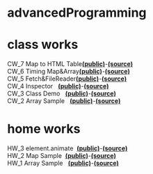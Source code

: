 # advancedProgramming
# class works
CW_7 Map to HTML Table<a href="https://mehmetalperenkurt.github.io/ileriprogramlama/cw7/cw7.html"><b>(public)</b></a>-<a href="https://github.com/mehmetalperenkurt/ileriprogramlama/blob/master/cw7/cw7.html"><b>(source)</b></a>
<br>
CW_6 Timing Map&Array<a href="https://mehmetalperenkurt.github.io/ileriprogramlama/work/cw6/cw6.html"><b>(public)</b></a>-<a href="https://github.com/mehmetalperenkurt/ileriprogramlama/blob/master/work/cw6/database.js"><b>(source)</b></a>
<br>
CW_5 Fetch&FileReader<a href="https://mehmetalperenkurt.github.io/ileriprogramlama/work/cw5/compare.html"><b>(public)</b></a>-<a href="https://github.com/mehmetalperenkurt/ileriprogramlama/blob/master/work/cw5/compare.html"><b>(source)</b></a>
<br>
CW_4 Inspector &nbsp;&nbsp;<a href="https://mehmetalperenkurt.github.io/ileriprogramlama/inspector.html"><b>(public)</b></a>-<a href="https://github.com/mehmetalperenkurt/ileriprogramlama/blob/master/c4_data.js"><b>(source)</b></a>
<br>
CW_3 Class Demo &nbsp;&nbsp;<a href="https://mehmetalperenkurt.github.io/ileriprogramlama/work/index.html"><b>(public)</b></a>-<a href="https://github.com/mehmetalperenkurt/ileriprogramlama/tree/master/work"><b>(source)</b></a>
<br>
CW_2 Array Sample &nbsp;&nbsp;<a href="https://mehmetalperenkurt.github.io/ileriprogramlama/CW2_Array_Demo.html"><b>(public)</b></a>-<a href="https://github.com/mehmetalperenkurt/ileriprogramlama/blob/master/CW2_Array_Demo.html"><b>(source)</b></a>
<br>
# home works
HW_3 element.animate&nbsp;&nbsp;<a href="https://mehmetalperenkurt.github.io/ileriprogramlama/work/hw3/index.html"><b>(public)</b></a>-<a href="https://github.com/mehmetalperenkurt/ileriprogramlama/blob/master/work/hw3/index.js"><b>(source)</b></a>
<br>
HW_2 Map Sample&nbsp;&nbsp;<a href="https://mehmetalperenkurt.github.io/ileriprogramlama/work/hw2/index.html"><b>(public)</b></a>-<a href="https://github.com/mehmetalperenkurt/ileriprogramlama/blob/master/work/hw2/database.js"><b>(source)</b></a>
<br>
HW_1 Array Sample &nbsp;&nbsp;<a href="https://mehmetalperenkurt.github.io/ileriprogramlama/HW1.html"><b>(public)</b></a>-<a href="https://github.com/mehmetalperenkurt/ileriprogramlama/blob/master/HW1.html"><b>(source)</b></a>
<br>

